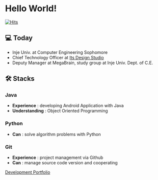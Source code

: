 # Hello World!

[![Hits](https://hits.seeyoufarm.com/api/count/incr/badge.svg?url=https%3A%2F%2Fgithub.com%2Fgjbae1212%2Fhit-counter&count_bg=%23293641&title_bg=%23000000&icon=safari.svg&icon_color=%23FFFFFF&title=hits&edge_flat=false)](https://hits.seeyoufarm.com)

## 💻 Today

- Inje Univ. at Computer Engineering Sophomore
- Chief Technology Officer at [Its Design Studio](http://itsteam.kr)
- Deputy Manager at MegaBrain, study group at Inje Univ. Dept. of C.E.

## 🛠️ Stacks

### Java

- **Experience** : developing Android Application with Java
- **Understanding** : Object Oriented Programming

### Python

- **Can** : solve algorithm problems with Python

### Git

- **Experience** : project management via Github
- **Can** : manage source code version and cooperating

[Development Portfolio](https://www.notion.so/a52dce78175e4ae3a43a556ff836327d)
